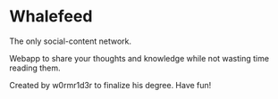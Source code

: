 # Whalefeed

The only social-content network.

Webapp to share your thoughts and knowledge while not wasting time reading them.

Created by w0rmr1d3r to finalize his degree.
Have fun!
